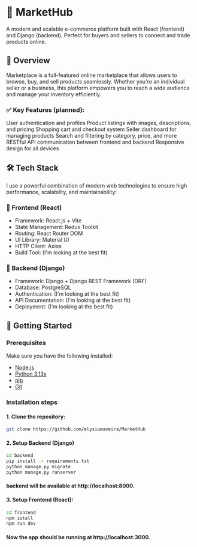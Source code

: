 # 🛒 MarketHub
A modern and scalable e-commerce platform built with React (frontend) and Django (backend). Perfect for buyers and sellers to connect and trade products online. 

## 🧩 Overview
Marketplace is a full-featured online marketplace that allows users to browse, buy, and sell products seamlessly. Whether you're an individual seller or a business, this platform empowers you to reach a wide audience and manage your inventory efficiently.

### ✅ Key Features (planned):
User authentication and profiles
Product listings with images, descriptions, and pricing
Shopping cart and checkout system
Seller dashboard for managing products
Search and filtering by category, price, and more
RESTful API communication between frontend and backend
Responsive design for all devices

## 🛠️ Tech Stack
I use a powerful combination of modern web technologies to ensure high performance, scalability, and maintainability:

### 🔹 Frontend (React)
- Framework: React.js + Vite
- State Management: Redux Toolkit
- Routing: React Router DOM
- UI Library: Material UI
- HTTP Client: Axios
- Build Tool: (I'm looking at the best fit)

### 🔹 Backend (Django)
- Framework: Django + Django REST Framework (DRF)
- Database: PostgreSQL
- Authentication: (I'm looking at the best fit)
- API Documentation: (I'm looking at the best fit)
- Deployment: (I'm looking at the best fit)

## 🚀 Getting Started

### Prerequisites
Make sure you have the following installed:

- [Node.js](https://nodejs.org/)
- [Python 3.13x](https://www.python.org/)
- [pip](https://pypi.org/project/pip/)
- [Git](https://git-scm.com/)

### Installation steps
#### 1. Clone the repository:
```bash
git clone https://github.com/elysiumaveira/MarketHub
```

#### 2. Setup Backend (Django)
```bash
cd backend
pip install -r requirements.txt
python manage.py migrate
python manage.py runserver
```
#### backend will be available at http://localhost:8000.

#### 3. Setup Frontend (React):
```bash
cd frontend
npm istall
npm run dev
```

#### Now the app should be running at http://localhost:3000.
